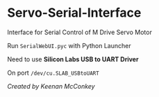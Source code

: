 # Servo-Serial-Interface

Interface for Serial Control of M Drive Servo Motor

Run `SerialWebUI.pyc` with Python Launcher

Need to use **Silicon Labs USB to UART Driver**

On port `/dev/cu.SLAB_USBtoUART`

*Created by Keenan McConkey*
